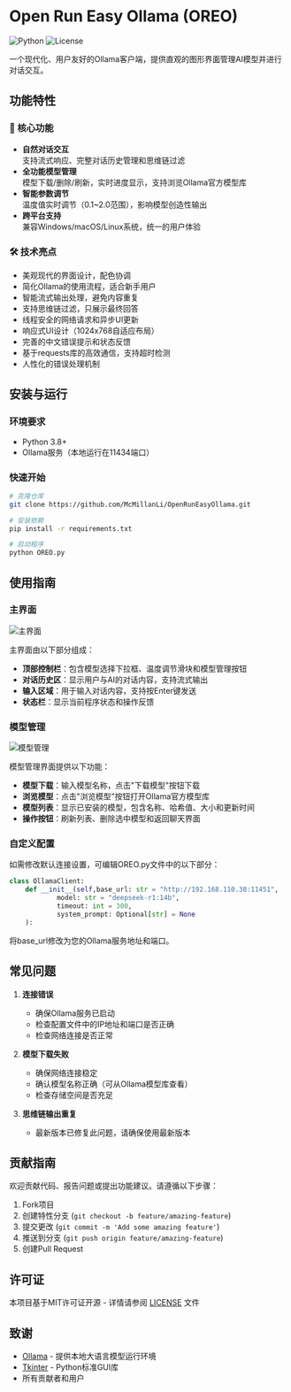 # Open Run Easy Ollama (OREO)

![Python](https://img.shields.io/badge/python-3.8%2B-blue)
![License](https://img.shields.io/badge/license-MIT-green)

一个现代化、用户友好的Ollama客户端，提供直观的图形界面管理AI模型并进行对话交互。

## 功能特性

### 🚀 核心功能
- **自然对话交互**  
  支持流式响应、完整对话历史管理和思维链过滤
- **全功能模型管理**  
  模型下载/删除/刷新，实时进度显示，支持浏览Ollama官方模型库
- **智能参数调节**  
  温度值实时调节（0.1~2.0范围），影响模型创造性输出
- **跨平台支持**  
  兼容Windows/macOS/Linux系统，统一的用户体验

### 🛠️ 技术亮点
- 美观现代的界面设计，配色协调
- 简化Ollama的使用流程，适合新手用户
- 智能流式输出处理，避免内容重复
- 支持思维链过滤，只展示最终回答
- 线程安全的网络请求和异步UI更新
- 响应式UI设计（1024x768自适应布局）
- 完善的中文错误提示和状态反馈
- 基于requests库的高效通信，支持超时检测
- 人性化的错误处理机制

## 安装与运行

### 环境要求
- Python 3.8+
- Ollama服务（本地运行在11434端口）

### 快速开始
```bash
# 克隆仓库
git clone https://github.com/McMillanLi/OpenRunEasyOllama.git
```
```bash
# 安装依赖
pip install -r requirements.txt
```
```bash
# 启动程序
python OREO.py
```

## 使用指南

### 主界面

![主界面](path/to/main_ui.png)

主界面由以下部分组成：
- **顶部控制栏**：包含模型选择下拉框、温度调节滑块和模型管理按钮
- **对话历史区**：显示用户与AI的对话内容，支持流式输出
- **输入区域**：用于输入对话内容，支持按Enter键发送
- **状态栏**：显示当前程序状态和操作反馈

### 模型管理

![模型管理](path/to/model_management.png)

模型管理界面提供以下功能：
- **模型下载**：输入模型名称，点击"下载模型"按钮下载
- **浏览模型**：点击"浏览模型"按钮打开Ollama官方模型库
- **模型列表**：显示已安装的模型，包含名称、哈希值、大小和更新时间
- **操作按钮**：刷新列表、删除选中模型和返回聊天界面

### 自定义配置

如需修改默认连接设置，可编辑OREO.py文件中的以下部分：

```python
class OllamaClient:
    def __init__(self,base_url: str = "http://192.168.110.38:11451",
            model: str = "deepseek-r1:14b",
            timeout: int = 300,
            system_prompt: Optional[str] = None
    ):
```

将base_url修改为您的Ollama服务地址和端口。

## 常见问题

1. **连接错误**
   - 确保Ollama服务已启动
   - 检查配置文件中的IP地址和端口是否正确
   - 检查网络连接是否正常

2. **模型下载失败**
   - 确保网络连接稳定
   - 确认模型名称正确（可从Ollama模型库查看）
   - 检查存储空间是否充足

3. **思维链输出重复**
   - 最新版本已修复此问题，请确保使用最新版本

## 贡献指南

欢迎贡献代码、报告问题或提出功能建议。请遵循以下步骤：

1. Fork项目
2. 创建特性分支 (`git checkout -b feature/amazing-feature`)
3. 提交更改 (`git commit -m 'Add some amazing feature'`)
4. 推送到分支 (`git push origin feature/amazing-feature`)
5. 创建Pull Request

## 许可证

本项目基于MIT许可证开源 - 详情请参阅 [LICENSE](LICENSE) 文件

## 致谢

- [Ollama](https://ollama.com) - 提供本地大语言模型运行环境
- [Tkinter](https://docs.python.org/3/library/tkinter.html) - Python标准GUI库
- 所有贡献者和用户